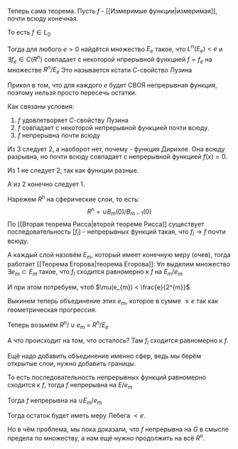 Теперь сама теорема. Пусть $f$ - [[Измеримые функции|измеримая]], почти всюду конечная.

То есть $f \in L_{0}$

Тогда для любого $e > 0$ найдётся множество $E_{e}$ такое, что $L^{n}(E_{e}) < e$ и $\exists f_{e} \in C(R^{n})$  совпадает с некоторой нпрерывной функцией $f = f_{e}$ на множестве $R^{n} / E_{e}$
Это называется кстати $C$-свойство Лузина

Прикол в том, что для каждого $e$ будет СВОЯ непрерывная функция, поэтому нельзя просто пересечь остатки.


Как связаны условия:
1) $f$ удовлетворяет $C$-свойству Лузина
2) $f$ совпадает с некоторой непрерывной функцией почти всюду.
3) $f$ непрерывна почти всюду

Из 3 следует 2, а наоборот нет, почему - функция Дирихле. Она всюду разрывна, но почти всюду совпадает с непрерывной функцией $f(x) = 0$.

Из 1 не следует 2, так как функции разные.

А из 2 конечно следует 1.

Нарежем $R^{n}$ на сферические слои, то есть:
$$
R^{n} = \cup B_{m}(0) / B_{m-1}(0)
$$
По [[Вторая теорема Рисса|второй теореме Рисса]] существует последовательность $[f_l]$ - непрерывных функций такая, что $f_{l} \rightarrow f$ почти всюду.

А каждый слой назовём $E_{m}$, который имеет конечную меру (очев), тогда работает [[Теорема Егорова|теорема Егорова]]:
$\forall n$ выделим множество $\exists e_{m} \subset E_{m}$ такое, что $f_{l}$ сходится равномерно к $f$ на $E_{m}/e_{m}$

И при этом потребуем, чтоб $\mu(e_{m}) < \frac{e}{2^{m}}$

Выкинем теперь объединение этих $e_{m}$, которое в сумме $\leq e$ так как геометрическая прогрессия.

Теперь возьмём $R^{n} / \cup e_{m}$ = $R^{n}/E_{e}$

А что происходит на том, что осталось? Там $f_{l}$ сходится равномерно к $f$.

Ещё надо добавить объединение именно сфер, ведь мы берём открытые слои, нужно добавить границы.

То есть последовательность непрерывных функций равномерно сходится к $f$, тогда $f$ непрерывна на $E / e_{m}$

Тогда $f$ непрерывна на $\cup E_{m}/e_{m}$

Тогда остаток будет иметь меру Лебега $< e$.

Но в чём проблема, мы пока доказали, что $f$ непрерывна на $G$ в смысле предела по множеству, а нам ещё нужно продолжить на всё $R^{n}$.



